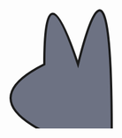 <svg width="854" height="610" data-reactid=".0.0.0.0">
<path 
style="
    fill: #6d7283;
    stroke: #1c1c1c;
    stroke-width: 4px;
    stroke-linecap: round;
"
d="M 305 549 Q 244 488 305 366 Q 183 305 305 244 Q 305 61 366 244 Q 427 0 427 366 Q 488 366 549 427 Q 732 0 549 549 Q 427 549 305 549"></path>
</svg>
